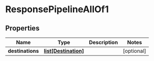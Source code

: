 # ResponsePipelineAllOf1

## Properties
| Name | Type | Description | Notes |
| ------------ | ------------- | ------------- | ------------- |
| **destinations** | [**list[Destination]**](Destination.md) |  | [optional]  |


